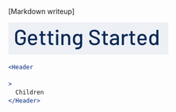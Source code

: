[Markdown writeup]

<img src="public/images/components/Header/1.png" alt="Header 1" style="max-width: 100%;" /><br />

```jsx
<Header

>
  Children
</Header>
```
